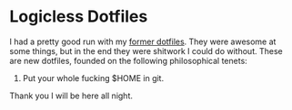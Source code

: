 # Logicless Dotfiles

I had a pretty good run with my [former dotfiles](https://github.com/maxim/dotfiles-former). They were awesome at some things, but in the end they were shitwork I could do without. These are new dotfiles, founded on the following philosophical tenets:

1. Put your whole fucking $HOME in git.

Thank you I will be here all night.

